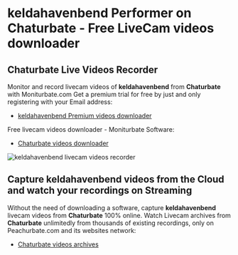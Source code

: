 # keldahavenbend Performer on Chaturbate - Free LiveCam videos downloader

## Chaturbate Live Videos Recorder

Monitor and record livecam videos of **keldahavenbend** from **Chaturbate** with Moniturbate.com
Get a premium trial for free by just and only registering with your Email address:
* [keldahavenbend Premium videos downloader](https://moniturbate.com/request-demo-licence-key.html)

Free livecam videos downloader - Moniturbate Software:
* [Chaturbate videos downloader](https://moniturbate.com/moniturbate-download-software.html)

![keldahavenbend livecam videos recorder](https://peachurnet.com/templates/moniturbate-software.png)


## Capture keldahavenbend videos from the Cloud and watch your recordings on Streaming

Without the need of downloading a software, capture **keldahavenbend** livecam videos from **Chaturbate** 100% online.
Watch Livecam archives from **Chaturbate** unlimitedly from thousands of existing recordings, only on Peachurbate.com and its websites network:
* [Chaturbate videos archives](https://peachurnet.com/)